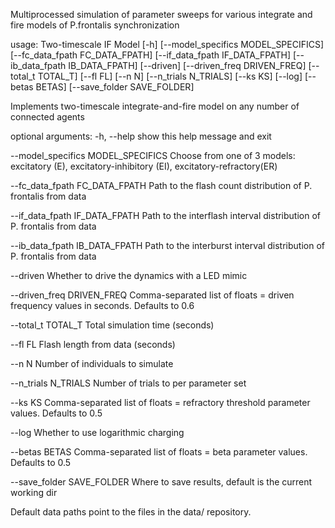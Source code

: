 Multiprocessed simulation of parameter sweeps for various integrate and fire models of P.frontalis synchronization

usage: Two-timescale IF Model [-h] [--model_specifics MODEL_SPECIFICS] [--fc_data_fpath FC_DATA_FPATH] [--if_data_fpath IF_DATA_FPATH]
                              [--ib_data_fpath IB_DATA_FPATH] [--driven] [--driven_freq DRIVEN_FREQ] [--total_t TOTAL_T] [--fl FL] [--n N] [--n_trials N_TRIALS]
                              [--ks KS] [--log] [--betas BETAS] [--save_folder SAVE_FOLDER]

Implements two-timescale integrate-and-fire model on any number of connected agents

optional arguments:
  -h, --help            show this help message and exit
  
  --model_specifics MODEL_SPECIFICS
                        Choose from one of 3 models: excitatory (E), excitatory-inhibitory (EI), excitatory-refractory(ER)
  
  --fc_data_fpath FC_DATA_FPATH
                        Path to the flash count distribution of P. frontalis from data
  
  --if_data_fpath IF_DATA_FPATH
                        Path to the interflash interval distribution of P. frontalis from data
  
  --ib_data_fpath IB_DATA_FPATH
                        Path to the interburst interval distribution of P. frontalis from data
  
  --driven              Whether to drive the dynamics with a LED mimic
  
  --driven_freq DRIVEN_FREQ
                        Comma-separated list of floats = driven frequency values in seconds. Defaults to 0.6
  
  --total_t TOTAL_T     Total simulation time (seconds)
  
  --fl FL               Flash length from data (seconds)
  
  --n N                 Number of individuals to simulate
  
  --n_trials N_TRIALS   Number of trials to per parameter set
  
  --ks KS               Comma-separated list of floats = refractory threshold parameter values. Defaults to 0.5
  
  --log                 Whether to use logarithmic charging
  
  --betas BETAS         Comma-separated list of floats = beta parameter values. Defaults to 0.5
  
  --save_folder SAVE_FOLDER
                        Where to save results, default is the current working dir


Default data paths point to the files in the data/ repository. 

